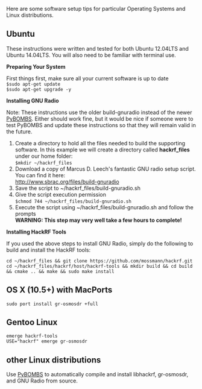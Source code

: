 Here are some software setup tips for particular Operating Systems and Linux distributions.

## Ubuntu

These instructions were written and tested for both Ubuntu 12.04LTS and Ubuntu 14.04LTS.  You will also need to be familiar with terminal use.

**Preparing Your System**

First things first, make sure all your current software is up to date<br>
`$sudo apt-get update`<br>
`$sudo apt-get upgrade -y`

**Installing GNU Radio**

Note: These instructions use the older build-gnuradio instead of the newer [PyBOMBS](http://gnuradio.org/pybombs). Either should work fine, but it would be nice if someone were to test PyBOMBS and update these instructions so that they will remain valid in the future.

1. Create a directory to hold all the files needed to build the supporting software. In this example we will create a directory called **hackrf_files** under our home folder:<br>
`$mkdir ~/hackrf_files`
2. Download a copy of Marcus D. Leech's fantastic GNU radio setup script.  You can find it here:<br> http://www.sbrac.org/files/build-gnuradio
3. Save the script to ~/hackrf_files/build-gnuradio.sh
4. Give the script execution permission<br>
`$chmod 744 ~/hackrf_files/build-gnuradio.sh`
5. Execute the script using ~/hackrf_files/build-gnuradio.sh and follow the prompts<br>**WARNING: This step may very well take a few hours to complete!**

**Installing HackRF Tools**

If you used the above steps to install GNU Radio, simply do the following to build and install the HackRF tools:
```
cd ~/hackrf_files && git clone https://github.com/mossmann/hackrf.git
cd ~/hackrf_files/hackrf/host/hackrf-tools && mkdir build && cd build && cmake .. && make && sudo make install
```

## OS X (10.5+) with MacPorts

```
sudo port install gr-osmosdr +full
```

## Gentoo Linux

```
emerge hackrf-tools
USE="hackrf" emerge gr-osmosdr
```

## other Linux distributions

Use [PyBOMBS](http://gnuradio.org/pybombs) to automatically compile and install libhackrf, gr-osmosdr, and GNU Radio from source.
